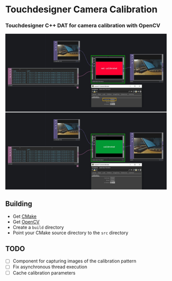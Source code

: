 # Touchdesigner Camera Calibration
### Touchdesigner C++ DAT for camera calibration with OpenCV

![Camera calibration screenshot](screenshot.png)

## Building
- Get [CMake](https://cmake.org/)
- Get [OpenCV](https://opencv.org/)
- Create a `build` directory
- Point your CMake source directory to the `src` directory

## TODO
- [ ] Component for capturing images of the calibration pattern
- [ ] Fix asynchronous thread execution
- [ ] Cache calibration parameters
